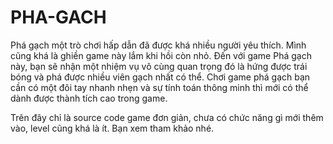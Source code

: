 # PHA-GACH
Phá gạch một trò chơi hấp dẫn đã được khá nhiều người yêu thích. Mình cũng khá là ghiền game này lắm khi hồi còn nhỏ.
Đến với game Phá gạch này, bạn sẽ nhận một nhiệm vụ vô cùng quan trọng đó là hứng được trái bóng và phá được nhiều viên gạch nhất có thể. 
Chơi game phá gạch bạn cần có một đôi tay nhanh nhẹn và sự tính toán thông minh thì mới có thể dành được thành tích cao trong game.

Trên đây chỉ là source code game đơn giản, chưa có chức năng gì mới thêm vào, level cũng khá là ít. Bạn xem tham khảo nhé.
